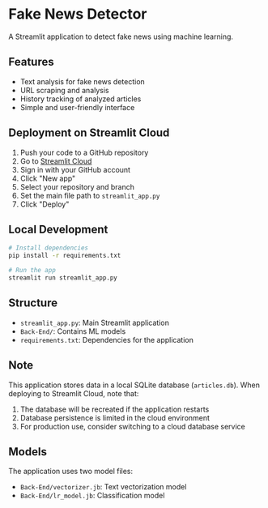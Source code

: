 # Fake News Detector

A Streamlit application to detect fake news using machine learning.

## Features

- Text analysis for fake news detection
- URL scraping and analysis
- History tracking of analyzed articles
- Simple and user-friendly interface

## Deployment on Streamlit Cloud

1. Push your code to a GitHub repository
2. Go to [Streamlit Cloud](https://streamlit.io/cloud)
3. Sign in with your GitHub account
4. Click "New app"
5. Select your repository and branch
6. Set the main file path to `streamlit_app.py`
7. Click "Deploy"

## Local Development

```bash
# Install dependencies
pip install -r requirements.txt

# Run the app
streamlit run streamlit_app.py
```

## Structure

- `streamlit_app.py`: Main Streamlit application
- `Back-End/`: Contains ML models
- `requirements.txt`: Dependencies for the application

## Note

This application stores data in a local SQLite database (`articles.db`). When deploying to Streamlit Cloud, note that:

1. The database will be recreated if the application restarts
2. Database persistence is limited in the cloud environment
3. For production use, consider switching to a cloud database service

## Models

The application uses two model files:
- `Back-End/vectorizer.jb`: Text vectorization model
- `Back-End/lr_model.jb`: Classification model
